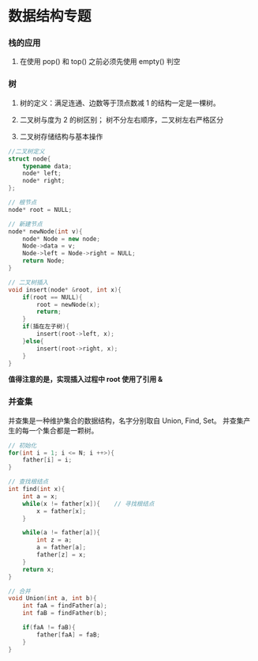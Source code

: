 # 数据结构专题

### 栈的应用

1. 在使用 pop() 和 top() 之前必须先使用 empty() 判空


### 树

1. 树的定义：满足连通、边数等于顶点数减 1 的结构一定是一棵树。

2. 二叉树与度为 2 的树区别； 树不分左右顺序，二叉树左右严格区分

3. 二叉树存储结构与基本操作

```cpp
//二叉树定义
struct node{
    typename data;
    node* left;
    node* right;
};

// 根节点
node* root = NULL;

// 新建节点
node* newNode(int v){
    node* Node = new node;
    Node->data = v;
    Node->left = Node->right = NULL;
    return Node;
}

// 二叉树插入
void insert(node* &root, int x){
    if(root == NULL){
        root = newNode(x);
        return;
    }
    if(插在左子树){
        insert(root->left, x);
    }else{
        insert(root->right, x);
    }
}
```

**值得注意的是，实现插入过程中 root 使用了引用 &**


### 并查集

并查集是一种维护集合的数据结构，名字分别取自 Union, Find, Set。 并查集产生的每一个集合都是一颗树。

```cpp
// 初始化
for(int i = 1; i <= N; i ++>){
    father[i] = i;
}

// 查找根结点
int find(int x){
    int a = x;
    while(x != father[x]){    // 寻找根结点
        x = father[x];
    }

    while(a != father[a]){
        int z = a;
        a = father[a];
        father[z] = x;
    }
    return x;
}

// 合并
void Union(int a, int b){
    int faA = findFather(a);
    int faB = findFather(b);

    if(faA != faB){
        father[faA] = faB;
    }
}
```